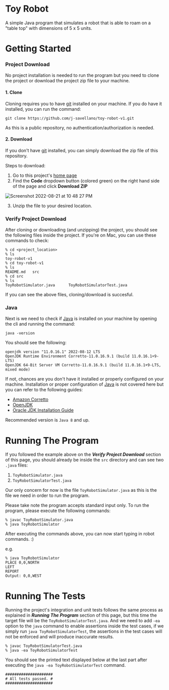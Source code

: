 # Toy Robot
A simple Java program that simulates a robot that is able to roam on a "table top" with dimensions of 5 x 5 units.

# Getting Started
### Project Download
No project installation is needed to run the program but you need to clone the project or download the project zip file to your machine.

#### 1. Clone
Cloning requires you to have [git](https://git-scm.com/) installed on your machine. If you do have it installed, you can run the command:

`git clone https://github.com/j-savellano/toy-robot-v1.git`

As this is a public repository, no authentication/authorization is needed. 

#### 2. Download
If you don't have [git](https://git-scm.com/) installed, you can simply download the zip file of this repository. 

Steps to download:

1. Go to this project's [home page](https://github.com/j-savellano/toy-robot-v1)
2. Find the **Code** dropdown button (colored green) on the right hand side of the page and click **Download ZIP**


![Screenshot 2022-08-21 at 10 48 27 PM](https://user-images.githubusercontent.com/44570184/185796886-53d97a74-3bf0-4df6-890d-6f46f13186be.png)

3. Unzip the file to your desired location.

### Verify Project Download
After cloning or downloading (and unzipping) the project, you should see the following files inside the project. If you're on Mac, you can use these commands to check:
```
% cd <project_location>
% ls
toy-robot-v1
% cd toy-robot-v1 
% ls
README.md	src
% cd src
% ls
ToyRobotSimulator.java		ToyRobotSimulatorTest.java
```

If you can see the above files, cloning/download is succesful.

### Java
Next is we need to check if [Java](https://www.java.com/en/) is installed on your machine by opening the cli and running the command:

`java -version`

You should see the following:

```
openjdk version "11.0.16.1" 2022-08-12 LTS
OpenJDK Runtime Environment Corretto-11.0.16.9.1 (build 11.0.16.1+9-LTS)
OpenJDK 64-Bit Server VM Corretto-11.0.16.9.1 (build 11.0.16.1+9-LTS, mixed mode)
```

If not, chances are you don't have it installed or properly configured on your machine. Installation or proper configuration of [Java](https://www.java.com/en/) is not covered here but you can refer to the following guides:
- [Amazon Corretto](https://docs.aws.amazon.com/corretto/latest/corretto-11-ug/downloads-list.html)
- [OpenJDK](https://developers.redhat.com/openjdk-install)
- [Oracle JDK Installation Guide](https://docs.oracle.com/en/java/javase/18/install/overview-jdk-installation.html#GUID-8677A77F-231A-40F7-98B9-1FD0B48C346A)

Recommended version is `Java 8` and up.

# Running The Program
If you followed the example above on the **_Verify Project Download_** section of this page, you should already be inside the `src` directory and can see two `.java` files:

1. `ToyRobotSimulator.java`
2. `ToyRobotSimulatorTest.java`

Our only concern for now is the file `ToyRobotSimulator.java` as this is the file we need in order to run the program.

Please take note the program accepts standard input only. To run the program, please execute the following commands:

```
% javac ToyRobotSimulator.java
% java ToyRobotSimulator
```

After executing the commands above, you can now start typing in robot commands. :)

e.g.
```
% java ToyRobotSimulator
PLACE 0,0,NORTH
LEFT
REPORT
Output: 0,0,WEST
```

# Running The Tests
Running the project's integration and unit tests follows the same process as explained in **_Running The Program_** section of this page, but this time the target file will be the `ToyRobotSimulatorTest.java`. And we need to add `-ea` option to the `java` command to enable assertions inside the test cases, if we simply run `java ToyRobotSimulatorTest`, the assertions in the test cases will not be enforced and will produce inaccurate results.

```
% javac ToyRobotSimulatorTest.java
% java -ea ToyRobotSimulatorTest
```

You should see the printed text displayed below at the last part after executing the `java -ea ToyRobotSimulatorTest` command.

```
#####################
# All tests passed. #
#####################
```

